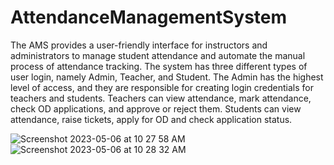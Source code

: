 # AttendanceManagementSystem

The AMS provides a user-friendly interface for instructors and administrators to manage student attendance and automate the manual process of attendance tracking. The system has three different types of user login, namely Admin, Teacher, and Student. The Admin has the highest level of access, and they are responsible for creating login credentials for teachers and students. Teachers can view attendance, mark attendance, check OD applications, and approve or reject them. Students can view attendance, raise tickets, apply for OD and check application status.

![Screenshot 2023-05-06 at 10 27 58 AM](https://github.com/pooja52141/AttendanceManagementSystem/assets/96611030/a870ea05-0449-47d1-ac19-f45277a321e2)
![Screenshot 2023-05-06 at 10 28 32 AM](https://github.com/pooja52141/AttendanceManagementSystem/assets/96611030/b0f6a0c0-e9e8-4862-b8d7-5d03db3560c5)

